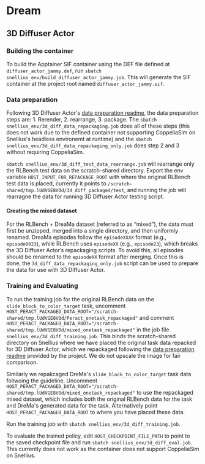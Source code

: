 # Dream



## 3D Diffuser Actor

### Building the container

To build the Apptainer SIF container using the DEF file defined at `diffuser_actor_jammy.def`, run `sbatch snellius_env/build_diffuser_actor_jammy.job`. This will generate the SIF container at the project root named `diffuser_actor_jammy.sif`.

### Data preparation
Following 3D Diffuser Actor's [data preparation readme](https://github.com/nickgkan/3d_diffuser_actor/blob/e3efaa9a5f7f6fe40de5511ca645295f7b0230b9/docs/DATA_PREPARATION_RLBENCH.md), the data preparation steps are: 1. Rerender, 2. rearrange, 3. package. The `sbatch snellius_env/3d_diff_data_repackaging.job` does all of these steps (this does not work due to the defined container not supporting CoppeliaSim on Snellius's headless environemt at runtime) and the `sbatch snellius_env/3d_diff_data_repackaging_only.job` does step 2 and 3 without requiring CoppeliaSim.

`sbatch snellius_env/3d_diff_test_data_rearrange.job` will rearrange only the RLBench test data on the scratch-shared directory. Export the env variable `HOST_INPUT_FOR_REPACKAGE_ROOT` with where the original RLBench test data is placed, currently it points to `/scratch-shared/tmp.lUdVGE8VOd/3d_diff_packaged/test`, and running the job will rearragne the data for running 3D Diffuser Actor testing script.

#### Creating the mixed dataset
For the RLBench + DreaMa dataset (referred to as “mixed”), the data must first be unzipped, merged into a single directory, and then uniformly renamed. DreaMa episodes follow the `episodeXXXX` format (e.g., `episode0023`), while RLBench uses `episodeXX` (e.g., `episode23`), which breaks the 3D Diffuser Actor’s repackaging scripts. To avoid this, all episodes should be renamed to the `episodeXX` format after merging. Once this is done, the `3d_diff_data_repackaging_only.job` script can be used to prepare the data for use with 3D Diffuser Actor.

### Training and Evaluating

To run the training job for the original RLBench data on the `slide_block_to_color_target` task, uncomment `HOST_PERACT_PACKAGED_DATA_ROOT="/scratch-shared/tmp.lUdVGE8VOd/Peract_onetask_repackaged"` and comment `HOST_PERACT_PACKAGED_DATA_ROOT="/scratch-shared/tmp.lUdVGE8VOd/mixed_onetask_repackaged"` in the job file `snellius_env/3d_diff_training.job`. This binds the scratch-shared directory on Snellius where we have placed the original task data repacked for 3D Diffuser Actor, which we repackaged following the [data preparation readme](https://github.com/nickgkan/3d_diffuser_actor/blob/e3efaa9a5f7f6fe40de5511ca645295f7b0230b9/docs/DATA_PREPARATION_RLBENCH.md) provided by the project. We do not upscale the image for fair comparison.

Similarly we repakcaged DreMa's `slide_block_to_color_target` task data follwoing the guideline. Uncomment `HOST_PERACT_PACKAGED_DATA_ROOT="/scratch-shared/tmp.lUdVGE8VOd/mixed_onetask_repackaged"` to use the repackaged mixed dataset, which includes both the original RLBench data for the task and DreMa's generated data for the task. Alternatively point `HOST_PERACT_PACKAGED_DATA_ROOT` to where you have placed these data. 

Run the training job with `sbatch snellius_env/3d_diff_training.job`.

To evaluate the trained policy, edit `HOST_CHECKPOINT_FILE_PATH` to point to the saved checkpoint file and run `sbatch snellius_env/3d_diff_eval.job`. This currently does not work as the container does not support CoppeliaSim on Snellius.
